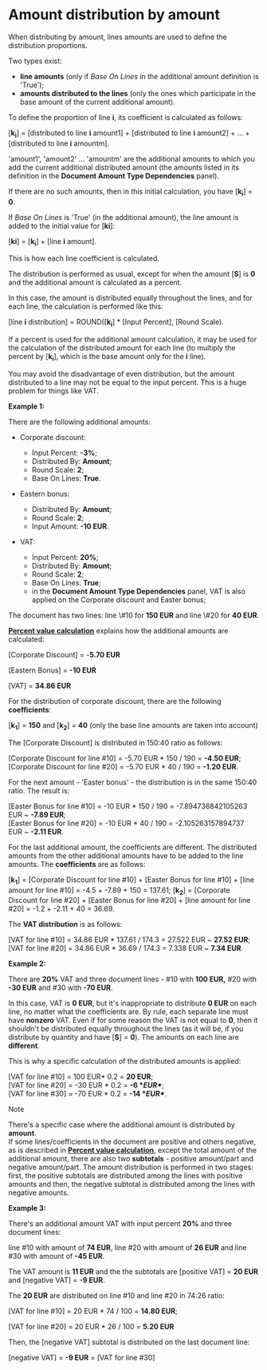# Amount distribution by amount

When distributing by amount, lines amounts are used to define the distribution proportions. 

Two types exist:

- **line amounts** (only if _Base On Lines_ in the additional amount definition is 'True');
- **amounts distributed to the lines** (only the ones which participate in the base amount of the current additional amount).

To define the proportion of line **i**, its coefficient is calculated as follows:

[**k<sub>i</sub>**] = [distributed to line **i** amount1] + [distributed to line **i** amount2] + ... + [distributed to line **i** amountm].

'amount1', 'amount2' ... 'amountm' are the additional amounts to which you add the current additional distributed amount (the amounts listed in its definition in the **Document Amount Type Dependencies** panel). 

If there are no such amounts, thеn in this initial calculation, you have [**k<sub>i</sub>**] = **0**. 

If _Base On Lines_ is 'True' (in the additional amount), the line amount is added to the initial value for [**ki</sub>**]:

[**ki<sub></sub>**] = [**k<sub>i</sub>**] + [line **i** amount].

This is how each line coefficient is calculated. 

Тhe distribution is performed as usual, except for when the amount [**S**] is **0** and the additional amount is calculated as a percent. 

In this case, the amount is distributed equally throughout the lines, and for each line, the calculation is performed like this:

[line **i** distribution] = ROUND([**k<sub>i</sub>**] * [Input Percent], [Round Scale).

If a percent is used for the additional amount calculation, it may be used for the calculation of the distributed amount for each line (to multiply the percent by [**k<sub>i</sub>**], which is the base amount only for the **i** line).

You may avoid the disadvantage of even distribution, but the amount distributed to a line may not be equal to the input percent. This is a huge problem for things like VAT.

**Example 1:**

There are the following additional amounts:

- Corporate discount:

  - Input Percent: **-3%**;
  - Distributed By: **Amount**;
  - Round Scale: **2**;
  - Base On Lines: **True**.

- Eastern bonus:

  - Distributed By: **Amount**;
  - Round Scale: **2**;
  - Input Amount: **-10 EUR**.

- VAT:

  - Input Percent: **20%**;
  - Distributed By: **Amount**;
  - Round Scale: **2**;
  - Base On Lines: **True**;
  - in the **Document Amount Type Dependencies** panel, VAT is also applied on the Corporate discount and Easter bonus;

The document has two lines: line \\#10 for **150 EUR** and line \\#20 for **40 EUR**. 

**[Percent value calculation](../amounts-calculation/percent-calculation.md)** explains how the additional amounts are calculated:

[Corporate Discount] = -**5.70 EUR**

[Eastern Bonus] = **-10 EUR**

[VAT] = **34.86 EUR**

For the distribution of corporate discount, there are the following **coefficients**: 

[**k<sub>1</sub>**] = **150** and [**k<sub>2</sub>**] = **40** (only the base line amounts are taken into account)

The [Corporate Discount] is distributed in 150:40 ratio as follows:

[Corporate Discount for line \#10] = -5.70 EUR * 150 / 190 = **-4.50 EUR**; <br>
[Corporate Discount for line \#20] = -5.70 EUR * 40 / 190 = **-1.20 EUR**.

For the next amount - 'Easter bonus' - the distribution is in the same 150:40 ratio. The result is:

[Easter Bonus for line \#10] = -10 EUR * 150 / 190 = -7.894736842105263 EUR ~ **-7.89 EUR**; <br>
[Easter Bonus for line \#20] = -10 EUR * 40 / 190 = -2.105263157894737 EUR ~ **-2.11 EUR**.

For the last additional amount, the coefficients are different. The distributed amounts from the other additional amounts have to be  added to the line amounts. The **coefficients** are as follows:

[**k<sub>1</sub>**] = [Corporate Discount for line \#10] + [Easter Bonus for line \#10] + [line amount for line \#10] = -4.5 + -7.89 + 150 = 137.61;
[**k<sub>2</sub>**] = [Corporate Discount for line \#20] + [Easter Bonus for line \#20] + [line amount for line \#20] = -1.2 + -2.11 + 40 = 36.69.

The **VAT distribution** is as follows:

[VAT for line \#10] = 34.86 EUR * 137.61 / 174.3 = 27.522 EUR ~ **27.52 EUR**; <br>
[VAT for line \#20] = 34.86 EUR * 36.69 / 174.3 = 7.338 EUR ~ **7.34 EUR**.

**Example 2:**

There are **20%** VAT and three document lines - \#10 with **100 EUR,** \#20 with **-30 EUR** and \#30 with **-70 EUR**. 

In this case, VAT is **0 EUR**, but it's inappropriate to distribute **0 EUR** on each line, no matter what the coefficients are. By rule, each separate line must have **nonzero** VAT. Even if for some reason the VAT is not equal to **0**, then it shouldn't be distributed equally throughout the lines (as it will be, if you distribute by quantity and have [**S**] = **0**). The amounts on each line are **different**. 

This is why a specific calculation of the distributed amounts is applied:

[VAT for line \#10] = 100 EUR* 0.2 = **20 EUR**; <br>
[VAT for line \#20] = -30 EUR * 0.2 = **-6 \**EUR\****; <br>
[VAT for line \#30] = -70 EUR * 0.2 = **-14 \**EUR\****. <br>

> [!NOTE] 
> 
> There's a specific case where the additional amount is distributed by **amount**. <br> If some lines/coefficients in the document are positive and others negative, as is described in **[Percent value calculation](../amounts-calculation/percent-calculation.md)**, except the total amount of the additional amount, there are also two **subtotals** - positive amount/part and negative amount/part. The amount distribution is performed in two stages: first, the positive subtotals are distributed among the lines with positive amounts and then, the negative subtotal is distributed among the lines with negative amounts. 

**Example 3:**

There's an additional amount VAT with input percent **20%** and three document lines:

line \#10 with amount of **74 EUR**, line \#20 with amount of **26 EUR** and line \#30 with amount of **-45 EUR**. 

The VAT amount is **11 EUR** and the the subtotals are [positive VAT] = **20 EUR** and [negative VAT] = **-9 EUR**. 

The **20 EUR** are distributed on line \#10 and line \#20 in 74:26 ratio:

[VAT for line \#10] = 20 EUR * 74 / 100 = **14.80 EUR**;

[VAT for line \#20] = 20 EUR * 26 / 100 = **5.20 EUR**

Then, the [negative VAT] subtotal is distributed on the last document line: 

[negative VAT] = **-9 EUR** = [VAT for line \#30]
